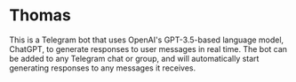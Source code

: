 # Thomas
This is a Telegram bot that uses OpenAI's GPT-3.5-based language model, ChatGPT, to generate responses to user messages in real time. The bot can be added to any Telegram chat or group, and will automatically start generating responses to any messages it receives.
